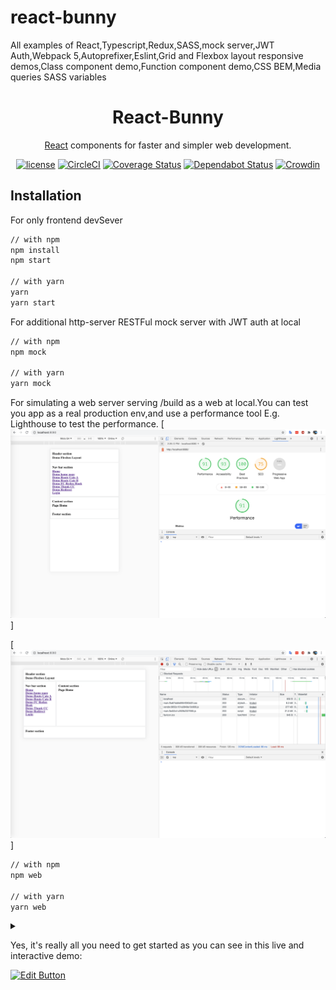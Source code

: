 # react-bunny
All examples of React,Typescript,Redux,SASS,mock server,JWT Auth,Webpack 5,Autoprefixer,Eslint,Grid and Flexbox layout responsive demos,Class component demo,Function component demo,CSS BEM,Media queries SASS variables


<h1 align="center">React-Bunny</h1>

<div align="center">

[React](https://reactjs.org/) components for faster and simpler web development.

[![license](https://img.shields.io/badge/license-MIT-blue.svg)]()
[![CircleCI](https://img.shields.io/circleci/project/github/mui-org/material-ui/next.svg)](https://app.circleci.com/pipelines/github/zrwusa/react-bunny)
[![Coverage Status](https://img.shields.io/codecov/c/github/mui-org/material-ui/next.svg)](https://codecov.io/gh/zrwusa/react-bunny)
[![Dependabot Status](https://api.dependabot.com/badges/status?host=github&repo=mui-org/material-ui)](https://dependabot.com)
[![Crowdin](https://badges.crowdin.net/material-ui-docs/localized.svg)](https://crowdin.com/project/react-bunny)

</div>

## Installation
For only frontend devSever
```sh
// with npm
npm install
npm start

// with yarn
yarn
yarn start
```

For additional http-server RESTFul mock server with JWT auth at local
```sh
// with npm
npm mock

// with yarn
yarn mock
```

For simulating a web server serving /build as a web at local.You can test you app as a real production env,and use a performance tool E.g. Lighthouse to test the performance.
[![](https://raw.githubusercontent.com/zrwusa/assets/master/images/Screen%20Shot%202020-12-13%20at%2014.26.36.png)]

[![](https://raw.githubusercontent.com/zrwusa/assets/master/images/Screen%20Shot%202020-12-13%20at%2014.27.37.png)]
```sh
// with npm
npm web

// with yarn
yarn web
```





<details>
  <summary></summary>
</details>


Yes, it's really all you need to get started as you can see in this live and interactive demo:

[![Edit Button](https://codesandbox.io/static/img/play-codesandbox.svg)](https://codesandbox.io/s/blissful-hermann-k0iqh)





